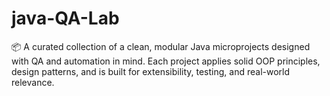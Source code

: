 # java-QA-Lab
📦 A curated collection of a clean, modular Java microprojects designed with QA and automation in mind. Each  project  applies solid OOP principles, design patterns, and is built for extensibility, testing, and real-world relevance.

